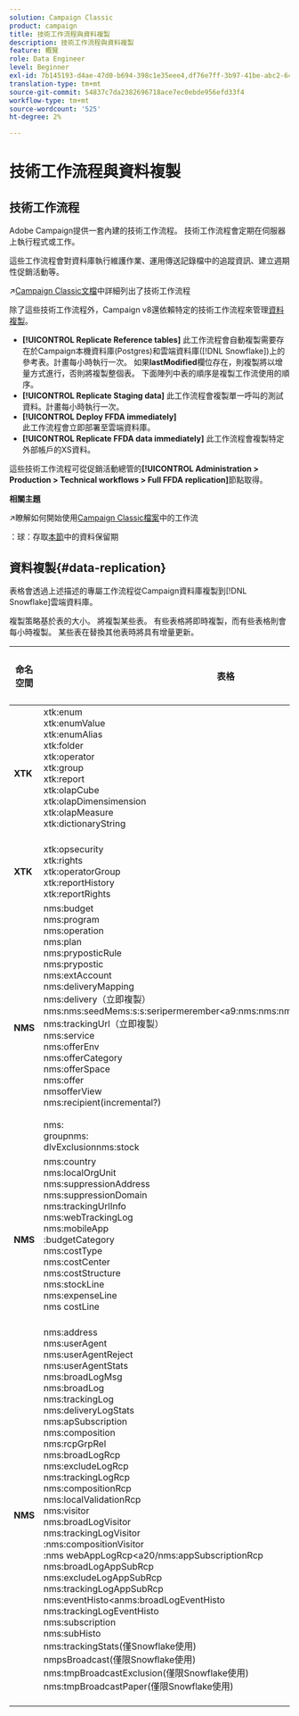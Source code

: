 ```yaml
---
solution: Campaign Classic
product: campaign
title: 技術工作流程與資料複製
description: 技術工作流程與資料複製
feature: 概覽
role: Data Engineer
level: Beginner
exl-id: 7b145193-d4ae-47d0-b694-398c1e35eee4,df76e7ff-3b97-41be-abc2-640748680ff3
translation-type: tm+mt
source-git-commit: 54837c7da2382696718ace7ec0ebde956efd33f4
workflow-type: tm+mt
source-wordcount: '525'
ht-degree: 2%

---
```


# 技術工作流程與資料複製

## 技術工作流程

Adobe Campaign提供一套內建的技術工作流程。 技術工作流程會定期在伺服器上執行程式或工作。

這些工作流程會對資料庫執行維護作業、運用傳送記錄檔中的追蹤資訊、建立週期性促銷活動等。

:arrow_upper_right:[Campaign Classic文檔](https://experienceleague.adobe.com/docs/campaign-classic/using/automating-with-workflows/advanced-management/about-technical-workflows.html?lang=en#overview)中詳細列出了技術工作流程

除了這些技術工作流程外，Campaign v8還依賴特定的技術工作流程來管理[資料複製](#data-replication)。

* **[!UICONTROL Replicate Reference tables]**
此工作流程會自動複製需要存在於Campaign本機資料庫(Postgres)和雲端資料庫([!DNL Snowflake])上的參考表。計畫每小時執行一次。 如果&#x200B;**lastModified**&#x200B;欄位存在，則複製將以增量方式進行，否則將複製整個表。 下面陣列中表的順序是複製工作流使用的順序。
* **[!UICONTROL Replicate Staging data]**
此工作流程會複製單一呼叫的測試資料。計畫每小時執行一次。
* **[!UICONTROL Deploy FFDA immediately]**\
   此工作流程會立即部署至雲端資料庫。
* **[!UICONTROL Replicate FFDA data immediately]**
此工作流程會複製特定外部帳戶的XS資料。

這些技術工作流程可從促銷活動總管的&#x200B;**[!UICONTROL Administration > Production > Technical workflows > Full FFDA replication]**&#x200B;節點取得。


**相關主題**

:arrow_upper_right:瞭解如何開始使用[Campaign Classic檔案](https://experienceleague.adobe.com/docs/campaign-classic/using/automating-with-workflows/introduction/about-workflows.html?lang=en#automating-with-workflows)中的工作流

：球：存取[本節](../dev/datamodel-best-practices.md#data-retention)中的資料保留期


## 資料複製{#data-replication}

表格會透過上述描述的專屬工作流程從Campaign資料庫複製到[!DNL Snowflake]雲端資料庫。

複製策略基於表的大小。 將複製某些表。 有些表格將即時複製，而有些表格則會每小時複製。 某些表在替換其他表時將具有增量更新。

| 命名空間 | 表格 | 工作流複製 | 即時複製 |
| --------- | ---------------------------------------------------------------------------------------------------------------------------------------------------------------------------------------------------------------------------------------------------------------------------------------------------------------------------------------------------------------------------------------------------------------------------------------------------------------------------------------------------------------------------------------------------------------------------------------------------------------------------------------------------------------------------------------------------------------------------------------------------------------------------------------------------------------------------------------------------------------- | -------------------- | --------------------- |
| **XTK** | xtk:enum<br>xtk:enumValue<br>xtk:enumAlias<br>xtk:folder<br>xtk:operator<br>xtk:group<br>xtk:report<br>xtk:olapCube<br>xtk:olapDimensimension<br>xtk:olapMeasure<br>xtk:dictionaryString<br><br> | 是（增量） | 是 |
| **XTK** | xtk:opsecurity<br>xtk:rights<br>xtk:operatorGroup<br>xtk:reportHistory<br>xtk:reportRights | 是（完整） | 是 |
| **NMS** | nms:budget<br>nms:program<br>nms:operation<br>nms:plan<br>nms:pryposticRule<br>nms:prypostic<br>nms:extAccount<br>nms:deliveryMapping<br>nms:delivery（立即複製）<br>nms:nms:seedMems:s:s:seripermerember&lt;a9:nms:nms:nms&lt;a9:nms:nms:nmswebApp<br>nms:trackingUrl（立即複製）<br>nms:service<br>nms:offerEnv<br>nms:offerCategory<br>nms:offerSpace<br>nms:offer<br>nmsofferView<br>nms:recipient(incremental?)<br><br>nms:<br>groupnms:<br>dlvExclusionnms:stock | 是（增量） | 是 |
| **NMS** | nms:country<br>nms:localOrgUnit<br>nms:suppressionAddress<br>nms:suppressionDomain<br>nms:trackingUrlInfo<br>nms:webTrackingLog<br>nms:mobileApp<br>:budgetCategory<br>nms:costType<br>nms:costCenter<br>nms:costStructure<br>nms:stockLine<br>nms:expenseLine<br>nms costLine<br><br> | 是（完整） | 是 |
| **NMS** | nms:address<br>nms:userAgent<br>nms:userAgentReject<br>nms:userAgentStats<br>nms:broadLogMsg<br>nms:broadLog<br>nms:trackingLog<br>nms:deliveryLogStats<br>nms:apSubscription<br>nms:composition<br>nms:rcpGrpRel<br>nms:broadLogRcp<br>nms:excludeLogRcp<br>nms:trackingLogRcp<br>nms:compositionRcp<br>nms:localValidationRcp<br>nms:visitor<br>nms:broadLogVisitor<br>nms:trackingLogVisitor<br>:nms:compositionVisitor<br>:nms webAppLogRcp&lt;a20/nms:appSubscriptionRcp<br>nms:broadLogAppSubRcp<br>nms:excludeLogAppSubRcp<br>nms:trackingLogAppSubRcp<br>nms:eventHisto&lt;anms:broadLogEventHisto<br>nms:trackingLogEventHisto<br>nms:subscription<br>nms:subHisto<br>nms:trackingStats(僅Snowflake使用)<br>nmpsBroadcast(僅限Snowflake使用)<br>nms:tmpBroadcastExclusion(僅限Snowflake使用)<br>nms:tmpBroadcastPaper(僅限Snowflake使用)<br><br> | 否 | 否 |

